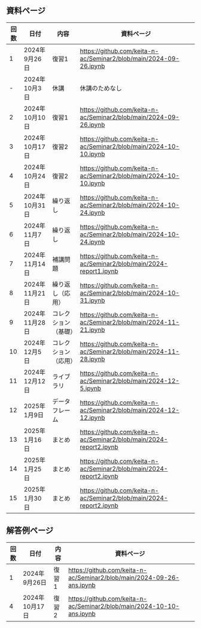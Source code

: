 ## 資料ページ
| 回数 | 日付         | 内容 | 資料ページ | 
|---|------------|------|---| 
| 1 | 2024年9月26日 | 復習1 | https://github.com/keita-n-ac/Seminar2/blob/main/2024-09-26.ipynb | 
| - | 2024年10月3日 | 休講 | 休講のためなし | 
| 2 | 2024年10月10日 | 復習1 | https://github.com/keita-n-ac/Seminar2/blob/main/2024-09-26.ipynb | 
| 3 | 2024年10月17日 | 復習2 | https://github.com/keita-n-ac/Seminar2/blob/main/2024-10-10.ipynb | 
| 4 | 2024年10月24日 | 復習2 | https://github.com/keita-n-ac/Seminar2/blob/main/2024-10-10.ipynb | 
| 5 | 2024年10月31日 | 繰り返し | https://github.com/keita-n-ac/Seminar2/blob/main/2024-10-24.ipynb | 
| 6 | 2024年11月7日 | 繰り返し | https://github.com/keita-n-ac/Seminar2/blob/main/2024-10-24.ipynb | 
| 7 | 2024年11月14日 | 補講問題 | https://github.com/keita-n-ac/Seminar2/blob/main/2024-report1.ipynb | 
| 8 | 2024年11月21日 | 繰り返し（応用） | https://github.com/keita-n-ac/Seminar2/blob/main/2024-10-31.ipynb   | 
| 9 | 2024年11月28日 | コレクション（基礎） | https://github.com/keita-n-ac/Seminar2/blob/main/2024-11-21.ipynb | 
| 10 | 2024年12月5日 | コレクション（応用） | https://github.com/keita-n-ac/Seminar2/blob/main/2024-11-28.ipynb | 
| 11 | 2024年12月12日 | ライブラリ | https://github.com/keita-n-ac/Seminar2/blob/main/2024-12-5.ipynb | 
| 12 | 2025年1月9日 | データフレーム | https://github.com/keita-n-ac/Seminar2/blob/main/2024-12-12.ipynb | 
| 13 | 2025年1月16日 | まとめ | https://github.com/keita-n-ac/Seminar2/blob/main/2024-report2.ipynb | 
| 14 | 2025年1月25日 | まとめ | https://github.com/keita-n-ac/Seminar2/blob/main/2024-report2.ipynb | 
| 15 | 2025年1月30日 | まとめ | https://github.com/keita-n-ac/Seminar2/blob/main/2024-report2.ipynb | 


## 解答例ページ
| 回数 | 日付         | 内容 | 資料ページ | 
|---|------------|------|---| 
| 1 | 2024年9月26日 | 復習1 | https://github.com/keita-n-ac/Seminar2/blob/main/2024-09-26-ans.ipynb | 
| 4 | 2024年10月17日 | 復習2 | https://github.com/keita-n-ac/Seminar2/blob/main/2024-10-10-ans.ipynb | 
